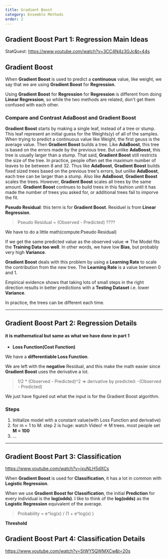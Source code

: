 ```yaml
---
title: Gradient Boost
category: Ensemble Methods
order: 2
---
```


## Gradient Boost Part 1: Regression Main Ideas

StatQuest: https://www.youtube.com/watch?v=3CC4N4z3GJc&t=44s

## Gradient Boost

When **Gradient Boost** is used to predict a **continuous** value, like weight, we say that we are using **Gradient Boost** for **Regression**.

Using **Gradient Boost** for **Regression** for **Regression** is different from doing **Linear Regression**, so while the two methods are related, don't get them confused with each other.

### Compare and Contrast AdaBoost and Gradient Boost

**Gradient Boost** starts by making a single leaf, instead of a tree or stump. This leaf represent an initial guess for the Weights(y) of all of the samples. When trying to predict a continuous value like Weight, the first geuss is the average value. Then **Gradient Boost** builds a tree. Like **AdaBoost**, this tree is based on the errors made by the previous tree. But unlike **AdaBoost**, this tree is usually larger than a stump. That said, **Gradient Boost** still restricts the size of the tree.
In practice, people often set the maximum number of leaves to be between 8 and 32. Thus like **AdaBoost**, **Gradient Boost** builds fixed sized trees based on the previous tree's errors, but unlike **AdaBoost**, each tree can be larger than a stump. Also like **AdaBoost**, **Gradient Boost** scales the trees. However, **Gradient Boost** scales all trees by the same amount.
**Gradient Boost** contnues to build trees in this fashion until it has made the number of trees you asked for, or additional trees fail to imporve the fit.

**Pseudo Residual**: this term is for **Gradient Boost**. Residuel is from **Linear Regression**.

> Pseudo Residual = (Observed - Predicted) ????

We have to do a little math(compute:Pseudo Residual)

If we get the same predicted value as the observed value => The Model fits the **Training Data too well**. In other words, we have low **Bias**, but probably very high **Variance**.

**Gradient Boost** deals with this problem by using a **Learning Rate** to scale the contribution from the new tree. The **Learning Rate** is a value between 0 and 1.

Empirical evidence shows that taking lots of small steps in the right direction results in better predictions with a **Testing Dataset** i.e. lower **Variance**.

In practice, the trees can be different each time.

---

## Gradient Boost Part 2: Regression Details

#### it is mathematical but same as what we have done in part 1

- **Loss Function(Cost Function)**

We have a **differentiable Loss Function**.

We are left with the **negative** Residual, and this make the math easier since **Gradient Boost** uses the derivative a lot.

> 1/2 * (Observed - Predicted)^2 => derivative by predicted: -(Observed - Predicted)

We just have figured out what the input is for the Gradient Boost algorithm.

### Steps
1. Initialize model with a constant value(with Loss Function and derivative)
2. for m = 1 to M: step 2 is huge: watch Video! => M trees. most people set **M = 100**
3. ...

---

## Gradient Boost Part 3: Classification

https://www.youtube.com/watch?v=jxuNLH5dXCs

When **Gradient Boost** is used for **Classification**, it has a lot in common with **Logistic Regression**.

When we use **Gradient Boost for Classification**, the initial **Prediction** for every individual is the **log(odds)**. I like to think of the **log(odds)** as the **Logistic Regression** equivalent of the average.

> Probability = e^log(x) / (1 + e^log(x) )

**Threshold**

## Gradient Boost Part 4: Classification Details

https://www.youtube.com/watch?v=StWY5QWMXCw&t=20s








